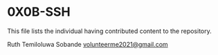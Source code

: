 # 0X0B-SSH
This file lists the individual having contributed content to the repository.

Ruth Temiloluwa Sobande <volunteerme2021@gmail.com>